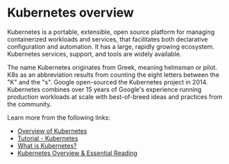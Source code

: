 # Kubernetes overview

Kubernetes is a portable, extensible, open source platform for managing containerized workloads and services, that facilitates both declarative configuration and automation. It has a large, rapidly growing ecosystem. Kubernetes services, support, and tools are widely available.

The name Kubernetes originates from Greek, meaning helmsman or pilot. K8s as an abbreviation results from counting the eight letters between the "K" and the "s". Google open-sourced the Kubernetes project in 2014. Kubernetes combines over 15 years of Google's experience running production workloads at scale with best-of-breed ideas and practices from the community.

Learn more from the following links:

- [Overview of Kubernetes](https://kubernetes.io/docs/concepts/overview/)
- [Tutorial - Kubernetes](https://www.youtube.com/watch?v=VnvRFRk_51k&t=1sn)
- [What is Kubernetes?](https://www.redhat.com/en/topics/containers/what-is-kubernetes)
- [Kubernetes Overview & Essential Reading](https://thenewstack.io/kubernetes/)
